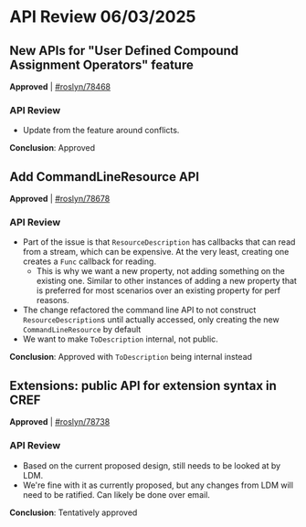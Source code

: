 # API Review 06/03/2025

## New APIs for "User Defined Compound Assignment Operators" feature

**Approved** | [#roslyn/78468](https://github.com/dotnet/roslyn/issues/78468#issuecomment-2936314258)

### API Review

* Update from the feature around conflicts.

**Conclusion**: Approved
## Add CommandLineResource API

**Approved** | [#roslyn/78678](https://github.com/dotnet/roslyn/issues/78678#issuecomment-2936323757)

### API Review

* Part of the issue is that `ResourceDescription` has callbacks that can read from a stream, which can be expensive. At the very least, creating one creates a `Func` callback for reading.
    * This is why we want a new property, not adding something on the existing one. Similar to other instances of adding a new property that is preferred for most scenarios over an existing property for perf reasons.
* The change refactored the command line API to not construct `ResourceDescription`s until actually accessed, only creating the new `CommandLineResource` by default
* We want to make `ToDescription` internal, not public.

**Conclusion**: Approved with `ToDescription` being internal instead
## Extensions: public API for extension syntax in CREF

**Approved** | [#roslyn/78738](https://github.com/dotnet/roslyn/issues/78738#issuecomment-2936391836)

### API Review

* Based on the current proposed design, still needs to be looked at by LDM.
* We're fine with it as currently proposed, but any changes from LDM will need to be ratified. Can likely be done over email.

**Conclusion**: Tentatively approved
